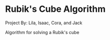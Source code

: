# Rubik's Cube Algorithm
Project By:
  Lila, Isaac, Cora, and Jack

Algorithm for solving a Rubik's cube
